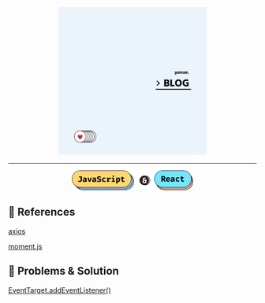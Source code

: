 <p align="center">
  <img height="300" src="images/logo-2020.png">
</p>

--- 
<p align="center">
  <img height="40" src="images/js-react.png">
</p>

## 🥃 References

[axios](https://github.com/axios/axios)

[moment.js](https://momentjs.com/)

## 📎 Problems & Solution 

[EventTarget.addEventListener()](https://developer.mozilla.org/en-US/docs/Web/API/EventTarget/addEventListener)
